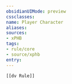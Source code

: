 ```yaml
---
obsidianUIMode: preview
cssclasses:
name: Player Character
aliases:
sources:
- xPHB
tags:
- rule/core
- source/xphb
entry:
---
```


```meta-bind-embed
[[dv Rule]]
```
